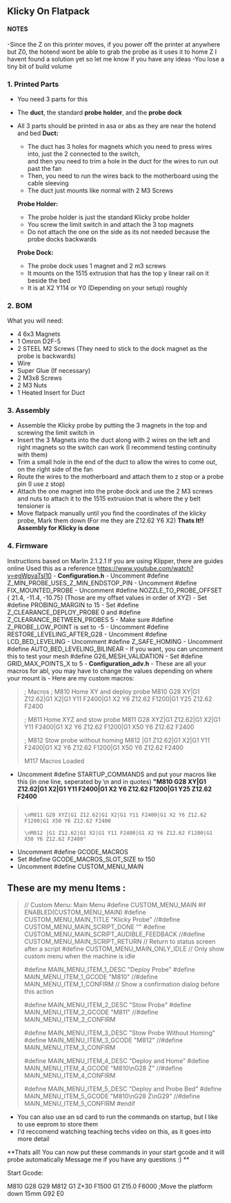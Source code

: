 ## Klicky On Flatpack

#### NOTES
-Since the Z on this printer moves, if you power off the printer at anywhere but Z0, the hotend wont be able to grab the probe as it uses it to home Z I havent found a solution yet so let me know if you have any ideas
-You lose a tiny bit of build volume



### 1. Printed Parts
 - You need 3 parts for this
 - The **duct**, the standard **probe holder**, and the **probe dock**
 - All 3 parts should be printed in asa or abs as they are near the hotend and bed
    **Duct:**
    - The duct has 3 holes for magnets which you need to press wires into, just the 2 connected to the switch,  
and then you need to trim a hole in the duct for the wires to run out past the fan  
    - Then, you need to run the wires back to the motherboard using the cable sleeving  
    - The duct just mounts like normal with 2 M3 Screws  
    
    **Probe Holder:**
    - The probe holder is just the standard Klicky probe holder 
    - You screw the limit switch in and attach the 3 top magnets 
    - Do not attach the one on the side as its not needed because the probe docks backwards
    
    **Probe Dock:**
    - The probe dock uses 1 magnet and 2 m3 screws
    - It mounts on the 1515 extrusion that has the top y linear rail on it beside the bed
    - It is at X2 Y114 or Y0 (Depending on your setup) roughly
    
### 2. BOM
 What you will need:
 - 4 6x3 Magnets
 - 1 Omron D2F-5
 - 2 STEEL M2 Screws (They need to stick to the dock magnet as the probe is backwards)
 - Wire
 - Super Glue (If necessary)
 - 2 M3x8 Screws 
 - 2 M3 Nuts
 - 1 Heated Insert for Duct
 
 ### 3. Assembly
  - Assemble the Klicky probe by putting the 3 magnets in the top and screwing the limit switch in
  - Insert the 3 Magnets into the duct along with 2 wires on the left and right magnets so the switch can work (I recommend testing continuity with them)
  - Trim a small hole in the end of the duct to allow the wires to come out, on the right side of the fan
  - Route the wires to the motherboard and attach them to z stop or a probe pin (I use z stop)
  - Attach the one magnet into the probe dock and use the 2 M3 screws and nuts to attach it to the 1515 extrusion that is where the y belt tensioner is
  - Move flatpack manually until you find the coordinates of the klicky probe, Mark them down (For me they are Z12.62 Y6 X2)
  **Thats It!! Assembly for Klicky is done**
  
  ### 4. Firmware
Instructions based on Marlin 2.1.2.1
    If you are using Klipper, there are guides online
    Used this as a reference https://www.youtube.com/watch?v=egWpvaTsl10
    - **Configuration.h**
        - Uncomment #define Z_MIN_PROBE_USES_Z_MIN_ENDSTOP_PIN
        - Uncomment #define FIX_MOUNTED_PROBE
        - Uncomment #define NOZZLE_TO_PROBE_OFFSET { 21.4, -11.4, -10.75} (Those are my offset values in order of XYZ)
        - Set #define PROBING_MARGIN to 15
        - Set #define Z_CLEARANCE_DEPLOY_PROBE 0 and #define Z_CLEARANCE_BETWEEN_PROBES 5
        - Make sure #define Z_PROBE_LOW_POINT is set to -5 
        - Uncomment #define RESTORE_LEVELING_AFTER_G28
        - Uncomment #define LCD_BED_LEVELING
        - Uncomment #define Z_SAFE_HOMING
        - Uncomment #define AUTO_BED_LEVELING_BILINEAR
        - If you want, you can uncomment this to test your mesh #define G26_MESH_VALIDATION
        - Set  #define GRID_MAX_POINTS_X to 5
    - **Configuration_adv.h**
        - These are all your macros for abl, you may have to change the values depending on where your mount is
        - Here are my custom macros: 
> ; Macros
> ; M810 Home XY  and deploy probe
> M810 G28 XY|G1 Z12.62|G1 X2|G1 Y11 F2400|G1 X2 Y6 Z12.62 F1200|G1 Y25 Z12.62 F2400
>
> ; M811 Home XYZ and stow probe
> M811 G28 XYZ|G1 Z12.62|G1 X2|G1 Y11 F2400|G1 X2 Y6 Z12.62 F1200|G1 X50 Y6 Z12.62 F2400
> 
> ; M812 Stow probe without homing
> M812 |G1 Z12.62|G1 X2|G1 Y11 F2400|G1 X2 Y6 Z12.62 F1200|G1 X50 Y6 Z12.62 F2400
> 
> M117 Macros Loaded

- Uncomment #define STARTUP_COMMANDS and put your macros like this (in one line, seperated by \n and in quotes)
**"M810 G28 XY|G1 Z12.62|G1 X2|G1 Y11 F2400|G1 X2 Y6 Z12.62 F1200|G1 Y25 Z12.62 F2400**
>                                                                         \nM811 G28 XYZ|G1 Z12.62|G1 X2|G1 Y11 F2400|G1 X2 Y6 Z12.62 F1200|G1 X50 Y6 Z12.62 F2400
>                                                                         \nM812 |G1 Z12.62|G1 X2|G1 Y11 F2400|G1 X2 Y6 Z12.62 F1200|G1 X50 Y6 Z12.62 F2400"
   - Uncomment #define GCODE_MACROS
   - Set #define GCODE_MACROS_SLOT_SIZE to 150
   - Uncomment #define CUSTOM_MENU_MAIN 
   
## These are my menu Items :
> // Custom Menu: Main Menu
> #define CUSTOM_MENU_MAIN
> #if ENABLED(CUSTOM_MENU_MAIN)
> #define CUSTOM_MENU_MAIN_TITLE "Klicky Probe"
> //#define CUSTOM_MENU_MAIN_SCRIPT_DONE ""
> #define CUSTOM_MENU_MAIN_SCRIPT_AUDIBLE_FEEDBACK
> //#define CUSTOM_MENU_MAIN_SCRIPT_RETURN   // Return to status screen after a script
> #define CUSTOM_MENU_MAIN_ONLY_IDLE         // Only show custom menu when the machine is idle
>
> #define MAIN_MENU_ITEM_1_DESC "Deploy Probe"
> #define MAIN_MENU_ITEM_1_GCODE "M810"
> //#define MAIN_MENU_ITEM_1_CONFIRM          // Show a confirmation dialog before this action
>
> #define MAIN_MENU_ITEM_2_DESC "Stow Probe" 
> #define MAIN_MENU_ITEM_2_GCODE "M811"
>  //#define MAIN_MENU_ITEM_2_CONFIRM
>
> #define MAIN_MENU_ITEM_3_DESC "Stow Probe Without Homing"
> #define MAIN_MENU_ITEM_3_GCODE "M812"
> //#define MAIN_MENU_ITEM_3_CONFIRM
>
> #define MAIN_MENU_ITEM_4_DESC "Deploy and Home"
> #define MAIN_MENU_ITEM_4_GCODE "M810\nG28 Z"
> //#define MAIN_MENU_ITEM_4_CONFIRM
>
> #define MAIN_MENU_ITEM_5_DESC "Deploy and Probe Bed"
> #define MAIN_MENU_ITEM_5_GCODE "M810\nG28 Z\nG29"
> //#define MAIN_MENU_ITEM_5_CONFIRM
> #endif
        
   - You can also use an sd card to run the commands on startup, but I like to use eeprom to store them
   - I'd reccomend watching teaching techs video on this, as it goes into more detail
        
   **Thats all! You can now put these commands in your start gcode and it will probe automatically
   Message me if you have any questions :) **
   

Start Gcode:   

M810
G28
G29
M812
G1 Z+30 F1500
G1 Z15.0 F6000 ;Move the platform down 15mm
G92 E0

